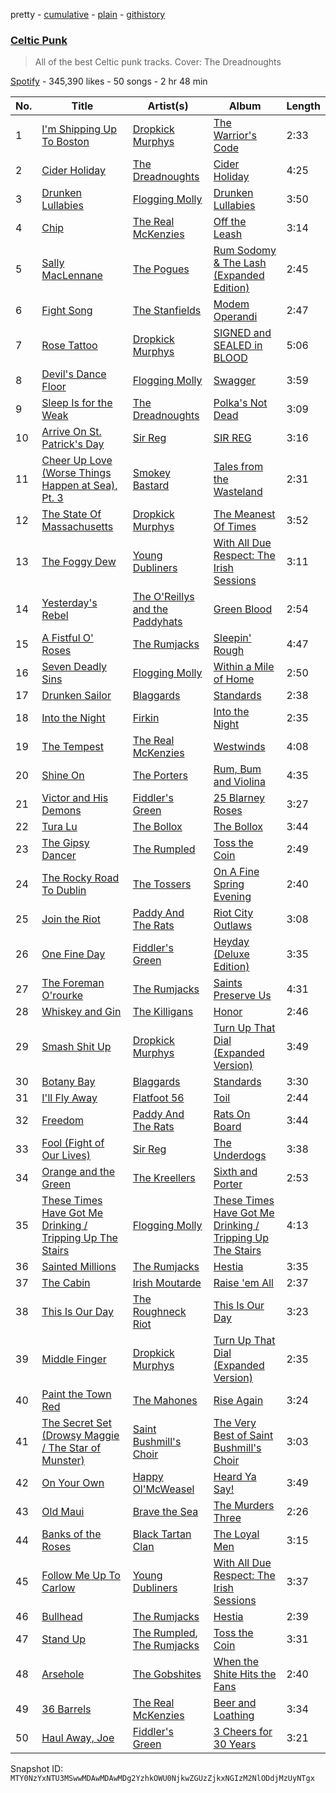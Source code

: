 pretty - [cumulative](/playlists/cumulative/37i9dQZF1DXb1IUaS6F7Z8.md) - [plain](/playlists/plain/37i9dQZF1DXb1IUaS6F7Z8) - [githistory](https://github.githistory.xyz/mackorone/spotify-playlist-archive/blob/main/playlists/plain/37i9dQZF1DXb1IUaS6F7Z8)

### [Celtic Punk](https://open.spotify.com/playlist/37i9dQZF1DXb1IUaS6F7Z8)

> All of the best Celtic punk tracks\. Cover: The Dreadnoughts

[Spotify](https://open.spotify.com/user/spotify) - 345,390 likes - 50 songs - 2 hr 48 min

| No. | Title | Artist(s) | Album | Length |
|---|---|---|---|---|
| 1 | [I'm Shipping Up To Boston](https://open.spotify.com/track/7rSERmjAT38lC5QhJ8hnQc) | [Dropkick Murphys](https://open.spotify.com/artist/7w9jdhcgHNdiPeNPUoFSlx) | [The Warrior's Code](https://open.spotify.com/album/2sZGDqHfU884z3iFris122) | 2:33 |
| 2 | [Cider Holiday](https://open.spotify.com/track/0cYC4yBogMCYktHDiHN9y5) | [The Dreadnoughts](https://open.spotify.com/artist/0tfnDOJ5a2ib3mHAI4qGyD) | [Cider Holiday](https://open.spotify.com/album/3UKDUinlsVMdCAabG9s8fY) | 4:25 |
| 3 | [Drunken Lullabies](https://open.spotify.com/track/7caiyAewYYoWu5rZZgQWgn) | [Flogging Molly](https://open.spotify.com/artist/5kQGFREO5FzMBMsAO3cEtj) | [Drunken Lullabies](https://open.spotify.com/album/7EtBU4Uen8tfOq0Ah9tqz3) | 3:50 |
| 4 | [Chip](https://open.spotify.com/track/10UlU5E5RfydywnKmA1nFL) | [The Real McKenzies](https://open.spotify.com/artist/1YczG6BNjM9XAnw64RqnXi) | [Off the Leash](https://open.spotify.com/album/2lm8NrhAtM2ez61pI92J3l) | 3:14 |
| 5 | [Sally MacLennane](https://open.spotify.com/track/2779hybiMKwid1gcrFVMzH) | [The Pogues](https://open.spotify.com/artist/2wzMOQwNT6ZvVB4amvhFAH) | [Rum Sodomy & The Lash \(Expanded Edition\)](https://open.spotify.com/album/2wRH4pcI8TIQFCK1MeByWO) | 2:45 |
| 6 | [Fight Song](https://open.spotify.com/track/35DtVain6n4J5hAb0wDNZz) | [The Stanfields](https://open.spotify.com/artist/0w8r7Pn1wm1SCegYhVIQtJ) | [Modem Operandi](https://open.spotify.com/album/0xdrPhrZW6zE7miVUMG9Qg) | 2:47 |
| 7 | [Rose Tattoo](https://open.spotify.com/track/4bLKGUkVRxIyrN1770DdDm) | [Dropkick Murphys](https://open.spotify.com/artist/7w9jdhcgHNdiPeNPUoFSlx) | [SIGNED and SEALED in BLOOD](https://open.spotify.com/album/5YYbg2ZO8rK84Zf4Z5yWPJ) | 5:06 |
| 8 | [Devil's Dance Floor](https://open.spotify.com/track/1QxiAWrrZ2uFrjyzsC5jFg) | [Flogging Molly](https://open.spotify.com/artist/5kQGFREO5FzMBMsAO3cEtj) | [Swagger](https://open.spotify.com/album/16aGG0N50n3KeXLqSxWkyN) | 3:59 |
| 9 | [Sleep Is for the Weak](https://open.spotify.com/track/3tkXg3freIdvTxN58YUPaG) | [The Dreadnoughts](https://open.spotify.com/artist/0tfnDOJ5a2ib3mHAI4qGyD) | [Polka's Not Dead](https://open.spotify.com/album/5V7rg6LPNl4TgqiGzA4kZH) | 3:09 |
| 10 | [Arrive On St\. Patrick's Day](https://open.spotify.com/track/0E4tTwpmHQTXQbI9Ov7V2S) | [Sir Reg](https://open.spotify.com/artist/0ircDsEvOEB5iDlGl2lT63) | [SIR REG](https://open.spotify.com/album/5WCydhGEqbdCoZBgaVGvfE) | 3:16 |
| 11 | [Cheer Up Love \(Worse Things Happen at Sea\), Pt\. 3](https://open.spotify.com/track/1geM10YkSCzsCIFen0LQvW) | [Smokey Bastard](https://open.spotify.com/artist/1hMdCc6Bzz9cB05C7UTEY8) | [Tales from the Wasteland](https://open.spotify.com/album/0gWD1s9jyyDQjLi50IoUrl) | 2:31 |
| 12 | [The State Of Massachusetts](https://open.spotify.com/track/0kXpvPNNjjPsEGRg3SE0xW) | [Dropkick Murphys](https://open.spotify.com/artist/7w9jdhcgHNdiPeNPUoFSlx) | [The Meanest Of Times](https://open.spotify.com/album/3yvUrHVpwhjIVz6MJvaQVX) | 3:52 |
| 13 | [The Foggy Dew](https://open.spotify.com/track/5wXGCPZNAuz0nOOQHGlvKp) | [Young Dubliners](https://open.spotify.com/artist/6goa2f1QVVT8aqSxKWnsVj) | [With All Due Respect: The Irish Sessions](https://open.spotify.com/album/291LYTwbCHyPWBrD12eD3B) | 3:11 |
| 14 | [Yesterday's Rebel](https://open.spotify.com/track/3rldsE7VbNG5jXv2LGNKF8) | [The O'Reillys and the Paddyhats](https://open.spotify.com/artist/5rY2KJh3KVITvw9bAz74pQ) | [Green Blood](https://open.spotify.com/album/4AAQCgvQvR3RRpJdxRvNCl) | 2:54 |
| 15 | [A Fistful O' Roses](https://open.spotify.com/track/34m9v482iwNV9QHWfzNFq0) | [The Rumjacks](https://open.spotify.com/artist/0w2KUuMj7dvP8dV4tzoltd) | [Sleepin' Rough](https://open.spotify.com/album/11gXkG9RdZCEuJwIOZ7OPW) | 4:47 |
| 16 | [Seven Deadly Sins](https://open.spotify.com/track/66jfY0gvhfylkoocCEyhv0) | [Flogging Molly](https://open.spotify.com/artist/5kQGFREO5FzMBMsAO3cEtj) | [Within a Mile of Home](https://open.spotify.com/album/0qVJEliXJswOdaabP9hGmJ) | 2:50 |
| 17 | [Drunken Sailor](https://open.spotify.com/track/4CkIURmNRubxc12llcAiuh) | [Blaggards](https://open.spotify.com/artist/0IlUKxz8kZ4EpKrZjlvFr1) | [Standards](https://open.spotify.com/album/54rl8J9TynN3Qah4u9Eph4) | 2:38 |
| 18 | [Into the Night](https://open.spotify.com/track/2n1gX9ahXB2bXJi1cUtwo9) | [Firkin](https://open.spotify.com/artist/4gStxnd8dQCtu5jeE4rEBF) | [Into the Night](https://open.spotify.com/album/2CdQhqlGScDcSE4cBLgj1b) | 2:35 |
| 19 | [The Tempest](https://open.spotify.com/track/6gXLYsEkqlhe41lWPdBKOx) | [The Real McKenzies](https://open.spotify.com/artist/1YczG6BNjM9XAnw64RqnXi) | [Westwinds](https://open.spotify.com/album/2XRertV5XG54s3PAiMBRlO) | 4:08 |
| 20 | [Shine On](https://open.spotify.com/track/4FqRa2XKagduNRKn8qnmVc) | [The Porters](https://open.spotify.com/artist/1xD4yUPlDCNpdY1Rckd0eL) | [Rum, Bum and Violina](https://open.spotify.com/album/1TB28bVg1LeTAerr8G5ZEJ) | 4:35 |
| 21 | [Victor and His Demons](https://open.spotify.com/track/1IN6dz9wbuszss9OIOoPjv) | [Fiddler's Green](https://open.spotify.com/artist/3EDllPZzA7Ipj53OWeArLe) | [25 Blarney Roses](https://open.spotify.com/album/4xM98dNv7jelS5A8b5a4k5) | 3:27 |
| 22 | [Tura Lu](https://open.spotify.com/track/2ftkqHtPfuYkyy0oy76qBq) | [The Bollox](https://open.spotify.com/artist/435s6mcvZ5gKmemNx6Kgip) | [The Bollox](https://open.spotify.com/album/0JNaZ27UDkqvTDqWK9efuP) | 3:44 |
| 23 | [The Gipsy Dancer](https://open.spotify.com/track/5kHz0PMhxREjnD3rmulNbC) | [The Rumpled](https://open.spotify.com/artist/1KBTFIV3DLMDZlnQzoQUw6) | [Toss the Coin](https://open.spotify.com/album/6iyWp7G8k1eh3kiPa9OMX0) | 2:49 |
| 24 | [The Rocky Road To Dublin](https://open.spotify.com/track/59sa6RabsXP6xXIPA2UAb6) | [The Tossers](https://open.spotify.com/artist/6JqiYCJwtFqBMCvX772Pw2) | [On A Fine Spring Evening](https://open.spotify.com/album/5KSnHmtTDuFsNNapMDrRnW) | 2:40 |
| 25 | [Join the Riot](https://open.spotify.com/track/0ywLxPIfElvmPjYTwVIryT) | [Paddy And The Rats](https://open.spotify.com/artist/3XquRQYlB1gXQkYdOV7S2x) | [Riot City Outlaws](https://open.spotify.com/album/6sJs55Ph5KQrQ8maznQSBw) | 3:08 |
| 26 | [One Fine Day](https://open.spotify.com/track/254MGsp9Sj8JX1KMJHKJLN) | [Fiddler's Green](https://open.spotify.com/artist/3EDllPZzA7Ipj53OWeArLe) | [Heyday \(Deluxe Edition\)](https://open.spotify.com/album/1c6jduJZwn1XQMY5IHPigL) | 3:35 |
| 27 | [The Foreman O'rourke](https://open.spotify.com/track/5His2KyaJt6tuKCdeXCtcn) | [The Rumjacks](https://open.spotify.com/artist/0w2KUuMj7dvP8dV4tzoltd) | [Saints Preserve Us](https://open.spotify.com/album/0WcoMbjC7kzJJpqP488gTc) | 4:31 |
| 28 | [Whiskey and Gin](https://open.spotify.com/track/5Z86P3a0reCE58nhDZDCgk) | [The Killigans](https://open.spotify.com/artist/6EnFVB7au1aUyNvdhIzXPB) | [Honor](https://open.spotify.com/album/5q7liZNAS6nQ2gST7wGMmJ) | 2:46 |
| 29 | [Smash Shit Up](https://open.spotify.com/track/5WWOVWXoOBa0IPUOSPiU7w) | [Dropkick Murphys](https://open.spotify.com/artist/7w9jdhcgHNdiPeNPUoFSlx) | [Turn Up That Dial \(Expanded Version\)](https://open.spotify.com/album/78w6uEHeU1OrOTCh1XwnYd) | 3:49 |
| 30 | [Botany Bay](https://open.spotify.com/track/0EjrmUYfo0bo787mvveLLi) | [Blaggards](https://open.spotify.com/artist/0IlUKxz8kZ4EpKrZjlvFr1) | [Standards](https://open.spotify.com/album/54rl8J9TynN3Qah4u9Eph4) | 3:30 |
| 31 | [I'll Fly Away](https://open.spotify.com/track/7b1C6mz6egDlaZWavyKJv6) | [Flatfoot 56](https://open.spotify.com/artist/7eQrNqwmiIvFKEMvHRvPLB) | [Toil](https://open.spotify.com/album/301aLfcteHHAyyJUyC6ysY) | 2:44 |
| 32 | [Freedom](https://open.spotify.com/track/20ZPFGWFDdCehIlCRBSene) | [Paddy And The Rats](https://open.spotify.com/artist/3XquRQYlB1gXQkYdOV7S2x) | [Rats On Board](https://open.spotify.com/album/6UrU8iv81fRiywK0IlVsQw) | 3:44 |
| 33 | [Fool \(Fight of Our Lives\)](https://open.spotify.com/track/0FaTgXZvAq3vqRGWir79ew) | [Sir Reg](https://open.spotify.com/artist/0ircDsEvOEB5iDlGl2lT63) | [The Underdogs](https://open.spotify.com/album/4037g1dZC3to82wXOwQYAg) | 3:38 |
| 34 | [Orange and the Green](https://open.spotify.com/track/3Czlbc2EbEiaIjSrWY5zKA) | [The Kreellers](https://open.spotify.com/artist/39ljFcdvjH7BB9OsVJwnBn) | [Sixth and Porter](https://open.spotify.com/album/7tn0ug4ECBWSrNSBxGVVo8) | 2:53 |
| 35 | [These Times Have Got Me Drinking / Tripping Up The Stairs](https://open.spotify.com/track/47AK0542IdPkD4pMbynDxg) | [Flogging Molly](https://open.spotify.com/artist/5kQGFREO5FzMBMsAO3cEtj) | [These Times Have Got Me Drinking / Tripping Up The Stairs](https://open.spotify.com/album/3OFS3PgFrKOz3cKfQ4S8Vx) | 4:13 |
| 36 | [Sainted Millions](https://open.spotify.com/track/5vHsCIZgJLXjUPZHZddwMC) | [The Rumjacks](https://open.spotify.com/artist/0w2KUuMj7dvP8dV4tzoltd) | [Hestia](https://open.spotify.com/album/2pPRVxlpHiN4oSvwM18w4o) | 3:35 |
| 37 | [The Cabin](https://open.spotify.com/track/7h0ua2NID4KBYNjs401sxT) | [Irish Moutarde](https://open.spotify.com/artist/5G57ycjj8BsL5ynIN06l7P) | [Raise 'em All](https://open.spotify.com/album/3dQ7S6VtgQfNR4XTSGor1I) | 2:37 |
| 38 | [This Is Our Day](https://open.spotify.com/track/0yqvEhELr8LocDUNJ0mtgr) | [The Roughneck Riot](https://open.spotify.com/artist/3ZEVCSPdokOgNx4uaueOdi) | [This Is Our Day](https://open.spotify.com/album/1ANmq1z1kNWjeetSl7V0rJ) | 3:23 |
| 39 | [Middle Finger](https://open.spotify.com/track/5YDSdt8rLCiUmc2BbNtCLe) | [Dropkick Murphys](https://open.spotify.com/artist/7w9jdhcgHNdiPeNPUoFSlx) | [Turn Up That Dial \(Expanded Version\)](https://open.spotify.com/album/78w6uEHeU1OrOTCh1XwnYd) | 2:35 |
| 40 | [Paint the Town Red](https://open.spotify.com/track/7tPW4cLySo5f6WCVUxYvC4) | [The Mahones](https://open.spotify.com/artist/1aTLhV7R5gUjrR60ubjz6V) | [Rise Again](https://open.spotify.com/album/03Anfa0odGVDlS8ol83RO9) | 3:24 |
| 41 | [The Secret Set \(Drowsy Maggie / The Star of Munster\)](https://open.spotify.com/track/5sW7CM5Tq9Ub15GesYUsx0) | [Saint Bushmill's Choir](https://open.spotify.com/artist/4BAmvqtlQnj48zj888clBo) | [The Very Best of Saint Bushmill's Choir](https://open.spotify.com/album/32lSaCl9f3KboCK6kcu08I) | 3:03 |
| 42 | [On Your Own](https://open.spotify.com/track/1L3qWMIBl3YFkjGtrHkQsY) | [Happy Ol'McWeasel](https://open.spotify.com/artist/5BLgMlT6LTidk2KkfheS4p) | [Heard Ya Say!](https://open.spotify.com/album/29QEOosmeg8xZM2VzEgU1x) | 3:49 |
| 43 | [Old Maui](https://open.spotify.com/track/3RR2COvkYZlw28BmyxdTFO) | [Brave the Sea](https://open.spotify.com/artist/2ImOzhCBveQtdB7x0RcHkQ) | [The Murders Three](https://open.spotify.com/album/32nwMM1uqcXZpRyD3sxgfo) | 2:26 |
| 44 | [Banks of the Roses](https://open.spotify.com/track/2FiosROHDCTuWyRGCJyPfc) | [Black Tartan Clan](https://open.spotify.com/artist/1jbPg3Sqh7zYmOEKEcj8Wt) | [The Loyal Men](https://open.spotify.com/album/5pYBbJGRKdn8HAIwijw788) | 3:15 |
| 45 | [Follow Me Up To Carlow](https://open.spotify.com/track/0FDTn9eV0JeoRYBcVP0Pdp) | [Young Dubliners](https://open.spotify.com/artist/6goa2f1QVVT8aqSxKWnsVj) | [With All Due Respect: The Irish Sessions](https://open.spotify.com/album/291LYTwbCHyPWBrD12eD3B) | 3:37 |
| 46 | [Bullhead](https://open.spotify.com/track/5EAEFB8usSqF2rCvwmjJbr) | [The Rumjacks](https://open.spotify.com/artist/0w2KUuMj7dvP8dV4tzoltd) | [Hestia](https://open.spotify.com/album/2pPRVxlpHiN4oSvwM18w4o) | 2:39 |
| 47 | [Stand Up](https://open.spotify.com/track/5YmZ8wmqrZulmgtOfLHAnx) | [The Rumpled](https://open.spotify.com/artist/1KBTFIV3DLMDZlnQzoQUw6), [The Rumjacks](https://open.spotify.com/artist/0w2KUuMj7dvP8dV4tzoltd) | [Toss the Coin](https://open.spotify.com/album/6iyWp7G8k1eh3kiPa9OMX0) | 3:31 |
| 48 | [Arsehole](https://open.spotify.com/track/2201cH5trK1nfpLgY0FfFG) | [The Gobshites](https://open.spotify.com/artist/0JwbhBhNG5Sdm3Gbm0y3hF) | [When the Shite Hits the Fans](https://open.spotify.com/album/2Cw2JK22aGlznfDEdibeBK) | 2:40 |
| 49 | [36 Barrels](https://open.spotify.com/track/4VQJ2EROhC6aTe72oZCdG0) | [The Real McKenzies](https://open.spotify.com/artist/1YczG6BNjM9XAnw64RqnXi) | [Beer and Loathing](https://open.spotify.com/album/7Lt36zggZgLxpiglpKHpiF) | 3:34 |
| 50 | [Haul Away, Joe](https://open.spotify.com/track/1aW6Tir7Q7qSPaD7ZQS9hC) | [Fiddler's Green](https://open.spotify.com/artist/3EDllPZzA7Ipj53OWeArLe) | [3 Cheers for 30 Years](https://open.spotify.com/album/4RhmgxIRCzuo9fyF2SZAVh) | 3:21 |

Snapshot ID: `MTY0NzYxNTU3MSwwMDAwMDAwMDg2YzhkOWU0NjkwZGUzZjkxNGIzM2NlODdjMzUyNTgx`
